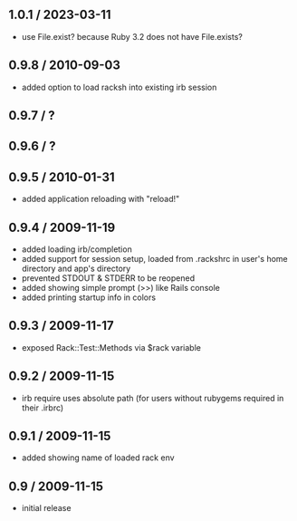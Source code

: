 ## 1.0.1 / 2023-03-11

 * use File.exist? because Ruby 3.2 does not have File.exists?

## 0.9.8 / 2010-09-03

 * added option to load racksh into existing irb session

## 0.9.7 / ?
## 0.9.6 / ?

## 0.9.5 / 2010-01-31

 * added application reloading with "reload!"

## 0.9.4 / 2009-11-19

 * added loading irb/completion
 * added support for session setup, loaded from .rackshrc in user's home directory and app's directory
 * prevented STDOUT & STDERR to be reopened
 * added showing simple prompt (>>) like Rails console
 * added printing startup info in colors

## 0.9.3 / 2009-11-17

 * exposed Rack::Test::Methods via $rack variable

## 0.9.2 / 2009-11-15

 * irb require uses absolute path (for users without rubygems required in their .irbrc)

## 0.9.1 / 2009-11-15

 * added showing name of loaded rack env

## 0.9 / 2009-11-15

 * initial release
